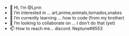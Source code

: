 - 👋 Hi, I’m @Lynn
- 👀 I’m interested in ... art,anime,animals,tornados,snakes
- 🌱 I’m currently learning ... how to code (from my brother)
- 💞️ I’m looking to collaborate on ... I don't do that (yet)
- 📫 How to reach me... discord: Neptune#8553

<!---
LynnLOL/LynnLOL is a ✨ special ✨ repository because its `README.md` (this file) appears on your GitHub profile.
You can click the Preview link to take a look at your changes.
--->
